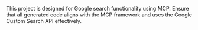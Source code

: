 <!-- Use this file to provide workspace-specific custom instructions to Copilot. For more details, visit https://code.visualstudio.com/docs/copilot/copilot-customization#_use-a-githubcopilotinstructionsmd-file -->

This project is designed for Google search functionality using MCP. Ensure that all generated code aligns with the MCP framework and uses the Google Custom Search API effectively.
